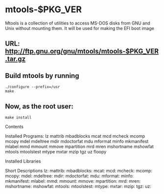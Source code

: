 # mtools-$PKG_VER
Mtools is a collection of utilities to access MS-DOS disks from GNU and Unix without mounting them. It will be used for making the EFI boot image


## URL: http://ftp.gnu.org/gnu/mtools/mtools-$PKG_VER.tar.gz


## Build mtools by running
```
./configure --prefix=/usr
make
```
## Now, as the root user:
```
make install
```

Contents

Installed Programs: lz mattrib mbadblocks mcat mcd mcheck mcomp mcopy mdel mdeltree mdir mdoctorfat mdu mformat minfo mkmanifest mlabel mmd mmount mmove mpartition mrd mren mshortname mshowfat mtools mtoolstest mtype mxtar mzip tgz uz floopy

Installed Libraries

Short Descriptions
lz: 
mattrib: 
mbadblocks: 
mcat: 
mcd: 
mcheck: 
mcomp: 
mcopy: 
mdel: 
mdeltree: 
mdir: 
mdoctorfat: 
mdu: 
mformat: 
minfo: 
mkmanifest: 
mlabel: 
mmd: 
mmount: 
mmove: 
mpartition: 
mrd: 
mren: 
mshortname: 
mshowfat: 
mtools: 
mtoolstest: 
mtype: 
mxtar: 
mzip: 
tgz: 
uz: 


